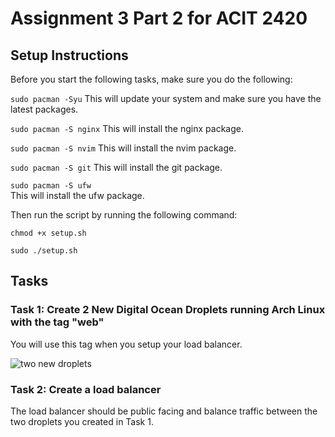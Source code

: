 # Assignment 3 Part 2 for ACIT 2420

## Setup Instructions
Before you start the following tasks, make sure you do the following:

```sudo pacman -Syu```
This will update your system and make sure you have the latest packages.

```sudo pacman -S nginx```
This will install the nginx package.

```sudo pacman -S nvim```
This will install the nvim package.

```sudo pacman -S git```
This will install the git package.

```sudo pacman -S ufw```   
This will install the ufw package.

Then run the script by running the following command:

```chmod +x setup.sh```

```sudo ./setup.sh```

## Tasks
### Task 1: Create 2 New Digital Ocean Droplets running Arch Linux with the tag "web"

You will use this tag when you setup your load balancer.

![two new droplets](assets\two-droplets.png)

### Task 2: Create a load balancer
The load balancer should be public facing and balance traffic between the two droplets you created in Task 1.
